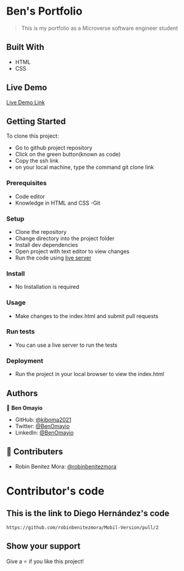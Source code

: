 # Ben's Portfolio

> This is my portfolio as a Microverse software engineer student


## Built With

- HTML
- CSS

## Live Demo

[Live Demo Link](https://kiboma2021.github.io/Ben_Portfolio/)


## Getting Started

To clone this project:
- Go to github project repository
- Click on the green button(known as code)
- Copy the ssh link
- on your local machine, type the command git clone link


### Prerequisites
- Code editor
- Knowledge in HTML and CSS
-Git

### Setup
- Clone the repository
- Change directory into the project folder
- Install dev dependencies
- Open project with text editor to view changes
- Run the code using [live server](https://www.google.com/search?client=safari&rls=en&q=live+server&ie=UTF-8&oe=UTF-8)

### Install
- No Installation is required

### Usage
- Make changes to the index.html and submit pull requests

### Run tests
- You can use a live server to run the tests

### Deployment
- Run the project in your local browser to view the index.html


## Authors

👤 **Ben Omayio**

- GitHub: [@kiboma2021](https://github.com/kiboma2021)
- Twitter: [@BenOmayio](https://twitter.com/omayiobenj)
- LinkedIn: [@BenOmayio](https://www.linkedin.com/in/ben-omayio-74622469/)


## 🤝 Contributers

-  Robin Benitez Mora: [@robinbenitezmora](https://github.com/robinbenitezmora)


# Contributor's code 

## This is the link to Diego Hernández's code
`https://github.com/robinbenitezmora/Mobil-Version/pull/2`


## Show your support

Give a ⭐️ if you like this project!


